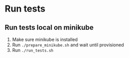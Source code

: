 # Run tests

## Run tests local on minikube

1. Make sure minikube is installed
2. Run `./prepare_minikube.sh` and wait until provisioned
3. Run `./run_tests.sh`